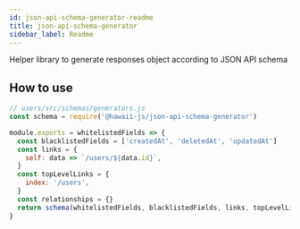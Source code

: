 ```yaml
---
id: json-api-schema-generator-readme
title: json-api-schema-generator
sidebar_label: Readme
---
```

Helper library to generate responses object according to JSON API schema

## How to use
```javascript
// users/src/schemas/generators.js
const schema = require('@hawaii-js/json-api-schema-generator')

module.exports = whitelistedFields => {
  const blacklistedFields = ['createdAt', 'deletedAt', 'updatedAt']
  const links = {
    self: data => `/users/${data.id}`,
  }
  const topLevelLinks = {
    index: '/users',
  }
  const relationships = {}
  return schema(whitelistedFields, blacklistedFields, links, topLevelLinks, relationships)
}
```
